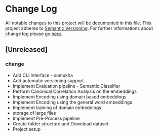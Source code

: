 # Change Log
All notable changes to this project will be documented in this file.
This project adheres to [Semantic Versioning](http://semver.org/).
For further informations about change log please go [here](http://keepachangelog.com/en/0.3.0/).

## [Unreleased]
### change
-  Add CLI interface - sumukha
- Add automatic versioning support 
- Implement Evaluation pipeline - Semantic Classifier
- Perform Canonical Correlation Analysis on the embeddings 
- Implement Encoding using domain based embeddings 
- Implement Encoding using the general word embeddings
- Implement training of domain embeddings
- storage of large files
- Implement Pre-Process pipeline 
- Create folder structure and Download dataset
- Project setup
